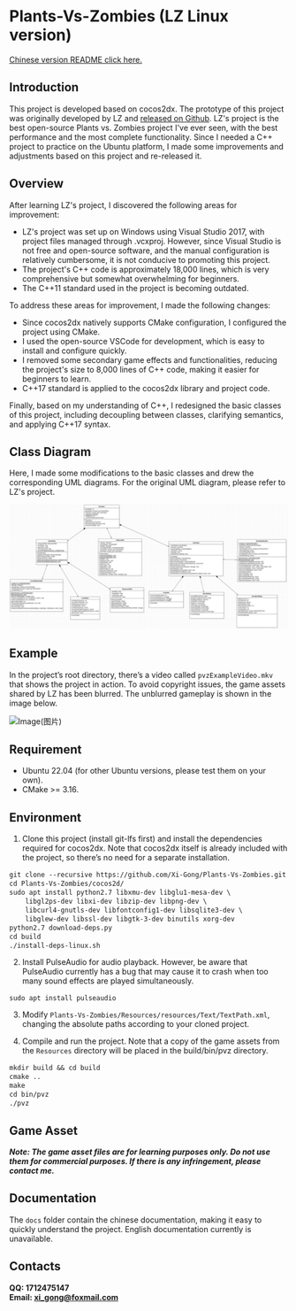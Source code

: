 # Plants-Vs-Zombies (LZ Linux version)

[Chinese version README click here.](README_zh_cn.md)

## Introduction <br>
This project is developed based on cocos2dx. The prototype of this project was originally developed by LZ and [released on Github](https://github.com/ErLinErYi/PlantsVsZombies). LZ's project is the best open-source Plants vs. Zombies project I've ever seen, with the best performance and the most complete functionality. Since I needed a C++ project to practice on the Ubuntu platform, I made some improvements and adjustments based on this project and re-released it.

## Overview <br>
After learning LZ's project, I discovered the following areas for improvement:
- LZ's project was set up on Windows using Visual Studio 2017, with project files managed through .vcxproj. However, since Visual Studio is not free and open-source software, and the manual configuration is relatively cumbersome, it is not conducive to promoting this project.
- The project's C++ code is approximately 18,000 lines, which is very comprehensive but somewhat overwhelming for beginners.
- The C++11 standard used in the project is becoming outdated.

To address these areas for improvement, I made the following changes:
- Since cocos2dx natively supports CMake configuration, I configured the project using CMake.
- I used the open-source VSCode for development, which is easy to install and configure quickly.
- I removed some secondary game effects and functionalities, reducing the project's size to 8,000 lines of C++ code, making it easier for beginners to learn.
- C++17 standard is applied to the cocos2dx library and project code.

Finally, based on my understanding of C++, I redesigned the basic classes of this project, including decoupling between classes, clarifying semantics, and applying C++17 syntax.

## Class Diagram
Here, I made some modifications to the basic classes and drew the corresponding UML diagrams. For the original UML diagram, please refer to LZ's project.

![ClassDiagram](https://github.com/Xi-Gong/Plants-Vs-Zombies/blob/main/pvzBasicClassUML.png?raw=true)

## Example
In the project’s root directory, there’s a video called `pvzExampleVideo.mkv` that shows the project in action. To avoid copyright issues, the game assets shared by LZ has been blurred. The unblurred gameplay is shown in the image below.

![Image(图片)](https://img-blog.csdnimg.cn/20200405101902466.png?x-oss-process=image/watermark,type_ZmFuZ3poZW5naGVpdGk,shadow_10,text_aHR0cHM6Ly9ibG9nLmNzZG4ubmV0L3FxXzQwNjMwMjQ2,size_16,color_FFFFFF,t_70)

## Requirement
* Ubuntu 22.04 (for other Ubuntu versions, please test them on your own).
* CMake >= 3.16.

## Environment

1. Clone this project (install git-lfs first) and install the dependencies required for cocos2dx. Note that cocos2dx itself is already included with the project, so there’s no need for a separate installation.
```shell
git clone --recursive https://github.com/Xi-Gong/Plants-Vs-Zombies.git
cd Plants-Vs-Zombies/cocos2d/
sudo apt install python2.7 libxmu-dev libglu1-mesa-dev \
    libgl2ps-dev libxi-dev libzip-dev libpng-dev \
    libcurl4-gnutls-dev libfontconfig1-dev libsqlite3-dev \
    libglew-dev libssl-dev libgtk-3-dev binutils xorg-dev
python2.7 download-deps.py
cd build
./install-deps-linux.sh
```

2. Install PulseAudio for audio playback. However, be aware that PulseAudio currently has a bug that may cause it to crash when too many sound effects are played simultaneously.
```shell
sudo apt install pulseaudio
```

3. Modify `Plants-Vs-Zombies/Resources/resources/Text/TextPath.xml`, changing the absolute paths according to your cloned project.

4. Compile and run the project. Note that a copy of the game assets from the `Resources` directory will be placed in the build/bin/pvz directory.
```shell
mkdir build && cd build
cmake ..
make
cd bin/pvz
./pvz
```

## Game Asset
***Note: The game asset files are for learning purposes only. Do not use them for commercial purposes. If there is any infringement, please contact me.***

## Documentation
The `docs` folder contain the chinese documentation, making it easy to quickly understand the project. English documentation currently is unavailable.

## Contacts
**QQ: 1712475147** <br>
**Email: xi_gong@foxmail.com** <br>
